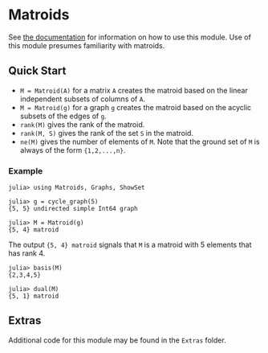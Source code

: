 # Matroids


See [the documentation](https://docs.juliahub.com/General/Matroids/stable/) for information on how to use this module. Use of this module presumes familiarity with matroids.

## Quick Start
* `M = Matroid(A)` for a matrix `A` creates the matroid based on the linear independent subsets of columns of `A`.
* `M = Matroid(g)` for a graph `g` creates the matroid based on the acyclic subsets of the edges of `g`.
* `rank(M)` gives the rank of the matroid.
* `rank(M, S)` gives the rank of the set `S` in the matroid.
* `ne(M)` gives the number of elements of `M`. Note that the ground set of `M` is always of the form `{1,2,...,n}`.

### Example
```
julia> using Matroids, Graphs, ShowSet

julia> g = cycle_graph(5)
{5, 5} undirected simple Int64 graph

julia> M = Matroid(g)
{5, 4} matroid
```
The output `{5, 4} matroid` signals that `M` is a matroid with 5 elements that has rank 4. 

```
julia> basis(M)
{2,3,4,5}

julia> dual(M)
{5, 1} matroid
```

## Extras

Additional code for this module may be found in the `Extras` folder. 

